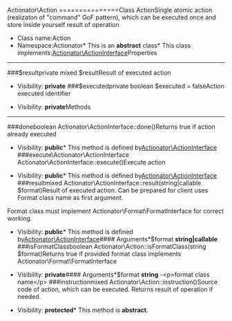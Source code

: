 Actionator\Action
===============Class ActionSingle atomic action (realizaton of "command" GoF pattern), which can be executed once and store inside yourself result of operation
* Class name:Action
* Namespace:Actionator* This is an **abstract** class* This class implements:[Actionator\ActionInterface](Actionator-ActionInterface.md)Properties
----------
###$resultprivate mixed $resultResult of executed action



* Visibility: **private**
###$executedprivate boolean $executed = falseAction executed identifier



* Visibility: **private**Methods
-------
###doneboolean Actionator\ActionInterface::done()Returns true if action already executed



* Visibility: **public*** This method is defined by[Actionator\ActionInterface](Actionator-ActionInterface.md)
###execute\Actionator\ActionInterface Actionator\ActionInterface::execute()Execute action



* Visibility: **public*** This method is defined by[Actionator\ActionInterface](Actionator-ActionInterface.md)
###resultmixed Actionator\ActionInterface::result(string|callable $format)Result of executed action. Can be prepared for client uses Format class name as first argument.

Format class must implement Actionator\Format\FormatInterface for correct working.

* Visibility: **public*** This method is defined by[Actionator\ActionInterface](Actionator-ActionInterface.md)#### Arguments*$format **string|callable**
###isFormatClassboolean Actionator\Action::isFormatClass(string $format)Returns true if provided format class implements Actionator\Format\FormatInterface



* Visibility: **private**#### Arguments*$format **string** -&lt;p&gt;format class name&lt;/p&gt;
###instructionmixed Actionator\Action::instruction()Source code of action, which can be executed. Returns result of operation if needed.



* Visibility: **protected*** This method is **abstract**.